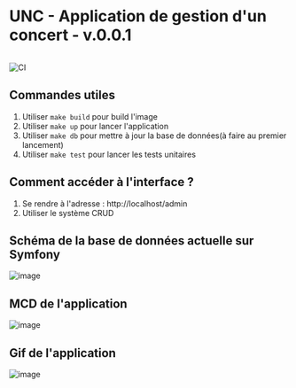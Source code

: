 # UNC - Application de gestion d'un concert - v.0.0.1

<a href="https://zupimages.net/viewer.php?id=22/38/ffye.png"><img src="https://zupimages.net/up/22/38/ffye.png" alt="" /></a>

![CI](https://github.com/dunglas/symfony-docker/workflows/CI/badge.svg)

## Commandes utiles

1. Utiliser `make build` pour build l'image
2. Utiliser `make up` pour lancer l'application
3. Utiliser `make db` pour mettre à jour la base de données(à faire au premier lancement)
4. Utiliser `make test` pour lancer les tests unitaires

## Comment accéder à l'interface ?

1. Se rendre à l'adresse : http://localhost/admin
2. Utiliser le système CRUD

## Schéma de la base de données actuelle sur Symfony

![image](https://github.com/b2p-wilem/unc-project/blob/main/doc/symfony-database2.png)

## MCD de l'application

![image](https://github.com/b2p-wilem/unc-project/blob/main/doc/MCD_Final.png)

## Gif de l'application 

![image](https://github.com/b2p-wilem/unc-project/blob/main/doc/Application%20record.gif)
